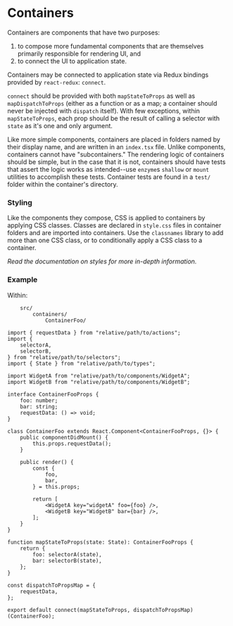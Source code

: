 Containers
==================

Containers are components that have two purposes: 
1) to compose more fundamental components that are themselves primarily responsible for rendering UI, and
2) to connect the UI to application state. 

Containers may be connected to application state via Redux bindings provided by `react-redux`: `connect`.

`connect` should be provided with both `mapStateToProps` as well as `mapDispatchToProps` (either as a function or as a map; 
a container should never be injected with `dispatch` itself). With few exceptions, within `mapStateToProps`, each prop should be the
result of calling a selector with `state` as it's one and only argument.

Like more simple components, containers are placed in folders named by their display name, and are written in an `index.tsx`
file. Unlike components, containers cannot have "subcontainers." The rendering logic of containers should be simple, but in
the case that it is not, containers should have tests that assert the logic works as intended--use `enzyme`s `shallow`
or `mount` utilities to accomplish these tests. Container tests are found in a `test/` folder within the container's directory.

### Styling

Like the components they compose, CSS is applied to containers by applying CSS classes. Classes are declared in `style.css` files 
in container folders and are imported into containers. Use the `classnames` library to add more than one CSS class, or to conditionally
apply a CSS class to a container.

_Read the documentation on styles for more in-depth information._ 


### Example
Within: 
```
    src/
        containers/
            ContainerFoo/
```


```
import { requestData } from "relative/path/to/actions";
import {
    selectorA,
    selectorB,
} from "relative/path/to/selectors";
import { State } from "relative/path/to/types";

import WidgetA from "relative/path/to/components/WidgetA";
import WidgetB from "relative/path/to/components/WidgetB";

interface ContainerFooProps {
    foo: number;
    bar: string;
    requestData: () => void;
}

class ContainerFoo extends React.Component<ContainerFooProps, {}> {
    public componentDidMount() {
        this.props.requestData();
    }
    
    public render() {
        const {
            foo,
            bar,
        } = this.props;
        
        return [
            <WidgetA key="widgetA" foo={foo} />,
            <WidgetB key="WidgetB" bar={bar} />,
        ];   
    }
}

function mapStateToProps(state: State): ContainerFooProps {
    return {
        foo: selectorA(state),
        bar: selectorB(state),
    };
}

const dispatchToPropsMap = {
    requestData,
};

export default connect(mapStateToProps, dispatchToPropsMap)(ContainerFoo);

```
